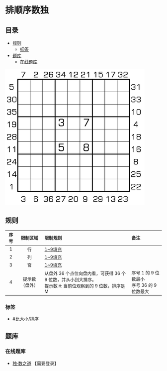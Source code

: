 # 排顺序数独
<!-- START doctoc generated TOC please keep comment here to allow auto update -->
<!-- DON'T EDIT THIS SECTION, INSTEAD RE-RUN doctoc TO UPDATE -->
## 目录

- [规则](#%E8%A7%84%E5%88%99)
  - [标签](#%E6%A0%87%E7%AD%BE)
- [题库](#%E9%A2%98%E5%BA%93)
  - [在线题库](#%E5%9C%A8%E7%BA%BF%E9%A2%98%E5%BA%93)

<!-- END doctoc generated TOC please keep comment here to allow auto update -->

![题](../../../images/sudoku/排顺序数独.png)

## 规则

| 序号  |  限制区域   | 限制规则                                                                  | 备注                               |
|:---:|:-------:|:----------------------------------------------------------------------|:---------------------------------|
|  1  |    行    | [1~9填充]                                                               |                                  |
|  2  |    列    | [1~9填充]                                                               |                                  |
|  3  |    宫    | [1~9填充]                                                               |                                  |
|  4  | 提示数（盘外） | 从盘外 36 个点位向盘内看，可获得 36 个 9 位数，并从小到大排序。<br/>提示数 `M`: 当前位观察到的 9 位数，排序是 M | 序号 1 的 9 位数最小<br/>序号 36 的 9 位数最大 |

### 标签

- #比大小/排序

## 题库

### 在线题库

- [独·数之道](http://www.sudokufans.org.cn/lx/game.index.php?type=ps) 【需要登录】

[1~9填充]: ../../../rules/rules.md#1to9填充
